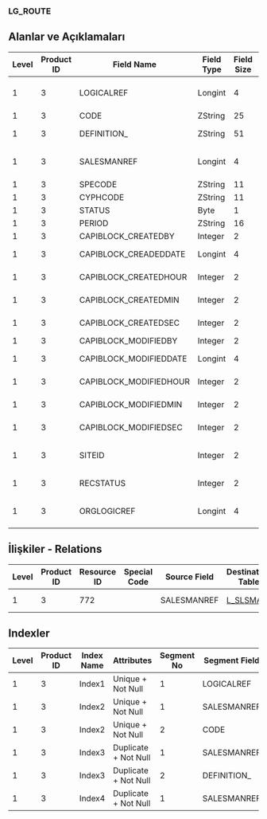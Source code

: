 ### LG_ROUTE

## Alanlar ve Açıklamaları

**Level**|**Product ID**|**Field Name**|**Field Type**|**Field Size**|**Field Offset**|**Türkçe Açıklama**|**Expression**
-----|-----|-----|-----|-----|-----|-----|-----
1|3|LOGICALREF|Longint|4|0|Satış rotası log. Ref.|Sales Route Logical Reference
1|3|CODE|ZString|25|4|Rota kodu|Route Code
1|3|DEFINITION_|ZString|51|29|Rota açıklaması|Route Description
1|3|SALESMANREF|Longint|4|80|Satış Temsilcisi Referansı|Sales Representative Reference
1|3|SPECODE|ZString|11|84|Özel Kod|Aux. Code
1|3|CYPHCODE|ZString|11|95|Yetki Kodu|Auth. Code
1|3|STATUS|Byte|1|106|Durumu|Status
1|3|PERIOD|ZString|16|107|Periyot|Period
1|3|CAPIBLOCK_CREATEDBY|Integer|2|123|Oluşturan|Created By
1|3|CAPIBLOCK_CREADEDDATE|Longint|4|125|Oluşturulma Tarihi|Created Date
1|3|CAPIBLOCK_CREATEDHOUR|Integer|2|129|Oluşturulma Saati|Created Hour
1|3|CAPIBLOCK_CREATEDMIN|Integer|2|131|Oluşturulma Dakikası|Created Minute
1|3|CAPIBLOCK_CREATEDSEC|Integer|2|133|Oluşturulma Saniyesi|Created Second
1|3|CAPIBLOCK_MODIFIEDBY|Integer|2|135|Değiştiren|Modified By
1|3|CAPIBLOCK_MODIFIEDDATE|Longint|4|137|Değiştirilme Tarihi|Modified Date
1|3|CAPIBLOCK_MODIFIEDHOUR|Integer|2|141|Değiştirilme Saati|Modified Hour
1|3|CAPIBLOCK_MODIFIEDMIN|Integer|2|143|Değiştirilme Dakikası|Modified Minute
1|3|CAPIBLOCK_MODIFIEDSEC|Integer|2|145|Değiştirilme Saniyesi|Modified Second
1|3|SITEID|Integer|2|147|Veri Merkezi|Data Processing Site
1|3|RECSTATUS|Integer|2|149|Kayıt Durumu|Record Status
1|3|ORGLOGICREF|Longint|4|151|Orijinal Kayıt Log. Ref.|Original Record Logical Reference

## İlişkiler - Relations

**Level**|**Product ID**|**Resource ID**|**Special Code**|**Source Field**|**Destination Table**|**Destination Field**|**Relation Type**|**Extra Condition**
-----|-----|-----|-----|-----|-----|-----|-----|-----
1|3|772||SALESMANREF|[L_SLSMAN](../LG_SLSMAN "L_SLSMAN")|LOGICALREF|one-to-one|

## Indexler

**Level**|**Product ID**|**Index Name**|**Attributes**|**Segment No**|**Segment Field**|**Sense**
-----|-----|-----|-----|-----|-----|-----
1|3|Index1|Unique + Not Null|1|LOGICALREF|Ascending
1|3|Index2|Unique + Not Null|1|SALESMANREF|Ascending
1|3|Index2|Unique + Not Null|2|CODE|Ascending
1|3|Index3|Duplicate + Not Null|1|SALESMANREF|Ascending
1|3|Index3|Duplicate + Not Null|2|DEFINITION_|Ascending
1|3|Index4|Duplicate + Not Null|1|SALESMANREF|Ascending

